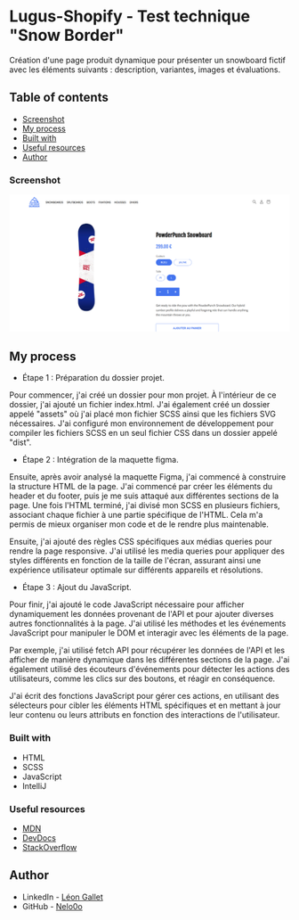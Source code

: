 # Lugus-Shopify - Test technique "Snow Border"

Création d'une page produit dynamique pour présenter un snowboard fictif avec les éléments suivants : description,
variantes, images et évaluations.

## Table of contents

- [Screenshot](#screenshot)
- [My process](#my-process)
- [Built with](#built-with)
- [Useful resources](#useful-resources)
- [Author](#author)

### Screenshot

![ Finished ](./images/screenshot.png)

## My process

- Étape 1 : Préparation du dossier projet.

Pour commencer, j'ai créé un dossier pour mon projet. À l'intérieur de ce dossier, j'ai ajouté un fichier index.html.
J'ai également créé un dossier appelé "assets" où j'ai placé mon fichier SCSS ainsi que les fichiers SVG nécessaires.
J'ai configuré mon environnement de développement pour compiler les fichiers SCSS en un seul fichier CSS dans un dossier
appelé "dist".

- Étape 2 : Intégration de la maquette figma.

Ensuite, après avoir analysé la maquette Figma, j'ai commencé à construire la structure HTML de la page. J'ai commencé
par créer les éléments du header et du footer, puis je me suis attaqué aux différentes sections de la page. Une fois
l'HTML terminé, j'ai divisé mon SCSS en plusieurs fichiers, associant chaque fichier à une partie spécifique de
l'HTML. Cela m'a permis de mieux organiser mon code et de le rendre plus maintenable.

Ensuite, j'ai ajouté des règles CSS spécifiques aux médias queries pour rendre la page responsive. J'ai utilisé les
media queries pour appliquer des styles différents en fonction de la taille de l'écran, assurant ainsi une expérience
utilisateur optimale sur différents appareils et résolutions.

- Étape 3 : Ajout du JavaScript.

Pour finir, j'ai ajouté le code JavaScript nécessaire pour afficher dynamiquement les données provenant de l'API et pour
ajouter diverses autres fonctionnalités à la page. J'ai utilisé les méthodes et les événements JavaScript pour manipuler
le DOM et interagir avec les éléments de la page.

Par exemple, j'ai utilisé fetch API pour récupérer les données de l'API et les afficher de
manière dynamique dans les différentes sections de la page. J'ai également utilisé des écouteurs d'événements pour
détecter les actions des utilisateurs, comme les clics sur des boutons, et réagir en
conséquence.

J'ai écrit des fonctions JavaScript pour gérer ces actions, en utilisant des sélecteurs pour cibler les éléments HTML
spécifiques et en mettant à jour leur contenu ou leurs attributs en fonction des interactions de l'utilisateur.

### Built with

- HTML
- SCSS
- JavaScript
- IntelliJ

### Useful resources

- [ MDN ](https://developer.mozilla.org/fr/)
- [ DevDocs ](https://devdocs.io/)
- [ StackOverflow ](https://stackoverflow.com/)

## Author

- LinkedIn - [Léon Gallet](https://www.linkedin.com/in/l%C3%A9on-gallet/)
- GitHub - [Nelo0o](https://github.com/Nelo0o)
